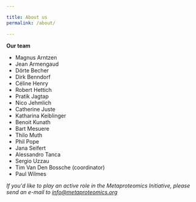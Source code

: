 ```yaml
---

title: About us
permalink: /about/

---
```


**Our team**

* Magnus Arntzen
* Jean Armengaud
* Dörte Becher
* Dirk Benndorf
* Céline Henry
* Robert Hettich
* Pratik Jagtap
* Nico Jehmlich
* Catherine Juste
* Katharina Keiblinger
* Benoit Kunath
* Bart Mesuere
* Thilo Muth
* Phil Pope
* Jana Seifert
* Alessandro Tanca
* Sergio Uzzau
* Tim Van Den Bossche (coordinator)
* Paul Wilmes

*If you'd like to play an active role in the Metaproteomics Initiative, please send an e-mail to [info@metaproteomics.org](mailto:info@metaproteomics.org)*

